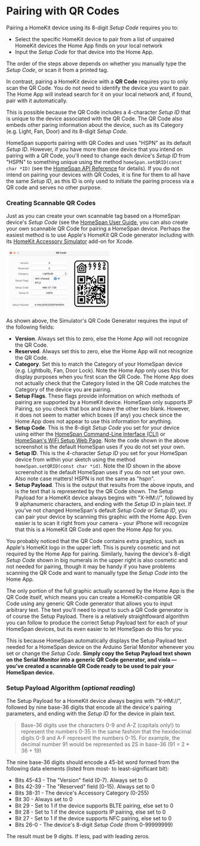 # Pairing with QR Codes

Pairing a HomeKit device using its 8-digit *Setup Code* requires you to:

* Select the specific HomeKit device to pair from a list of unpaired HomeKit devices the Home App finds on your local network
* Input the *Setup Code* for that device into the Home App.

The order of the steps above depends on whether you manually type the *Setup Code*, or scan it from a printed tag.

In contrast, pairing a HomeKit device with a **QR Code** requires you to only scan the QR Code.  You do not need to identify the device you want to pair.  The Home App will instead search for it on your local network and, if found, pair with it automatically.

This is possible because the QR Code includes a 4-character *Setup ID* that is unique to the device associated with the QR Code.  The QR Code also embeds other paring information about the device, such as its Category (e.g. Light, Fan, Door) and its 8-digit *Setup Code*.

HomeSpan supports pairing with QR Codes and uses "HSPN" as its default *Setup ID*.  However, if you have more than one device that you intend on pairing with a QR Code, you'll need to change each device's *Setup ID* from "HSPN" to something unique using the method `homeSpan.setQRID(const char *ID)` (see the [HomeSpan API Reference](https://github.com/HomeSpan/HomeSpan/blob/master/docs/Reference.md) for details).  If you do not intend on pairing your devices with QR Codes, it is fine for them to all have the same *Setup ID*, as this ID is only used to initiate the pairing process via a QR code and serves no other purpose.

### Creating Scannable QR Codes

Just as you can create your own scannable tag based on a HomeSpan device's *Setup Code* (see the [HomeSpan User Guide](https://github.com/HomeSpan/HomeSpan/blob/master/docs/UserGuide.md#creating-a-scannable-tag), you can also create your own scannable QR Code for pairing a HomeSpan device.  Perhaps the easiest method is to use Apple's HomeKit QR Code generator including with its [HomeKit Accessory Simulator](https://developer.apple.com/documentation/homekit/testing_your_app_with_the_homekit_accessory_simulator) add-on for Xcode.

![QR Code Generator](images/QRCode.png)

As shown above, the Simulator's QR Code Generator requires the input of the following fields:

* **Version**.  Always set this to zero, else the Home App will not recognize the QR Code.
* **Reserved**.  Always set this to zero, else the Home App will not recognize the QR Code.
* **Category**.  Set this to match the Category of your HomeSpan device (e.g. Lightbulb, Fan, Door Lock).  Note the Home App only uses this for display purposes when you first scan the QR Code.  The Home App does not actually check that the Category listed in the QR Code matches the Category of the device you are pairing.
* **Setup Flags**.  These flags provide information on which methods of pairing are supported by a HomeKit device.  HomeSpan only supports IP Pairing, so you check that box and leave the other two blank.  However, it does not seem to matter which boxes (if any) you check since the Home App does not appear to use this information for anything.
* **Setup Code**.  This is the 8-digit *Setup Code* you set for your device using either the [HomeSpan Command-Line Interface (CLI)](https://github.com/HomeSpan/HomeSpan/blob/master/docs/CLI.md) or [HomeSpan's WiFi Setup Web Page](https://github.com/HomeSpan/HomeSpan/blob/master/docs/UserGuide.md#setting-homespans-wifi-credentials-and-setup-code).  Note the code shown in the above screenshot is the default HomeSpan uses if you do not set your own.
* **Setup ID**.  This is the 4-character *Setup ID* you set for your HomeSpan device from within your sketch using the method `homeSpan.setQRID(const char *id)`.  Note the ID shown in the above screenshot is the default HomeSpan uses if you do not set your own.  Also note case matters!  HSPN is not the same as "hspn".
* **Setup Payload**.  This is the output that results from the above inputs, and is the text that is represented by the QR Code shown.  The Setup Payload for a HomeKit device always begins with "X-HM://", followed by 9 alphanumeric characters, and ending with the *Setup ID* in plain text.  If you've not changed HomeSpan's default *Setup Code* or *Setup ID*, you can pair your device by scanning this graphic with the Home App.  Even easier is to scan it right from your camera - your iPhone will recognize that this is a HomeKit QR Code and open the Home App for you.

You probably noticed that the QR Code contains extra graphics, such as Apple's HomeKit logo in the upper left.  This is purely cosmetic and not required by the Home App for pairing.  Similarly, having the device's 8-digit *Setup Code* shown in big numerals in the upper right is also cosmetic and not needed for pairing, though it may be handy if you have problems scanning the QR Code and want to manually type the *Setup Code* into the Home App.

The only portion of the full graphic actually scanned by the Home App is the QR Code itself, which means you can create a HomeKit-compatible QR Code using any generic QR Code generator that allows you to input arbitrary text.  The text you'll need to input to such a QR Code generator is of course the Setup Payload.  There is a relatively straightfoward algorithm you can follow to produce the correct Setup Payload text for each of your HomeSpan devices, but its even easier to let HomeSpan do this for you.

This is because HomeSpan automatically displays the Setup Payload text needed for a HomeSpan device on the Arduino Serial Monitor whenever you set or change the *Setup Code*.  **Simply copy the Setup Payload text shown on the Serial Monitor into a generic QR Code generator, and viola — you've created a scannable QR Code ready to be used to pair your HomeSpan device.**

### Setup Payload Algorithm (*optional reading*)

The Setup Payload for a HomeKit device always begins with "X-HM://", followed by nine base-36 digits that encode all the device's pairing parameters, and ending with the *Setup ID* for the device in plain text.

> Base-36 digits use the characters 0-9 and A-Z (capitals only!) to represent the numbers 0-35 in the same fashion that the hexidecimal digits 0-9 and A-F represent the numbers 0-15.  For example, the decimal number 91 would be represented as 2S in base-36 (91 = 2 * 36 + 19)

The nine base-36 digits should encode a 45-bit word formed from the following data elements (listed from most- to least-significant bit):

* Bits 45-43 -  The "Version" field (0-7).  Always set to 0
* Bits 42-39 -  The "Reserved" field (0-15).  Always set to 0
* Bits 38-31 -  The device's Accessory Category (0-255)
* Bit 30 -  Always set to 0
* Bit 29 -  Set to 1 if the device supports BLTE pairing, else set to 0
* Bit 28 -  Set to 1 if the device supports IP pairing, else set to 0
* Bit 27 -  Set to 1 if the device supports NFC pairing, else set to 0
* Bits 26-0 - The device's 8-digit *Setup Code* (from 0-99999999)

The result must be 9 digits. If less, pad with leading zeros.




